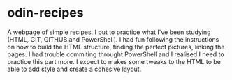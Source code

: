 # odin-recipes
A webpage of simple recipes.
I put to practice what I've been studying (HTML, GIT, GITHUB and PowerShell). I had fun following the instructions on how to build the HTML structure, finding the perfect pictures, linking the pages.
I had trouble commiting throught PowerShell and I realised I need to practice this part more.
I expect to makes some tweaks to the HTML to be able to add style and create a cohesive layout.
